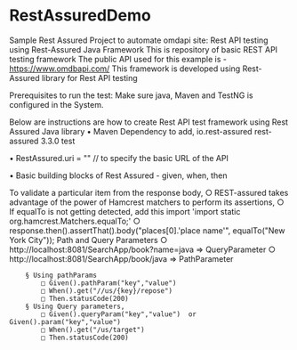# RestAssuredDemo

Sample Rest Assured Project to automate omdapi site:
Rest API testing using Rest-Assured Java Framework
This is repository of basic REST API testing framework
The public API used for this example is -  https://www.omdbapi.com/
This framework is developed using Rest-Assured library for Rest API testing


Prerequisites to run the test:
Make sure java, Maven and TestNG is configured in the System.

Below are instructions are how to create Rest API test framework using Rest Assured Java library
• Maven Dependency to add,
	<dependency>
	    <groupId>io.rest-assured</groupId>
	    <artifactId>rest-assured</artifactId>
	    <version>3.3.0</version>
	    <scope>test</scope>
	</dependency>
	
• RestAssured.uri = "" // to specify the basic URL of the API

• Basic building blocks of Rest Assured - given, when, then

To validate a particular item from the response body,
	○ REST-assured takes advantage of the power of Hamcrest matchers to perform its assertions,
	○ If equalTo is not getting detected, add this import 'import static org.hamcrest.Matchers.equalTo;'
	○ response.then().assertThat().body("places[0].'place name'", equalTo("New York City"));
Path and Query Parameters
	○ http://localhost:8081/SearchApp/book?name=java => QueryParameter
	○ http://localhost:8081/SearchApp/book/java => PathParameter
	
		§ Using pathParams
			□ Given().pathParam("key","value")
			□ When().get("//us/{key}/repose")
			□ Then.statusCode(200)
		§ Using Query parameters,
			□ Given().queryParam("key","value")  or Given().param("key","value")
			□ When().get("/us/target")
			□ Then.statusCode(200)

